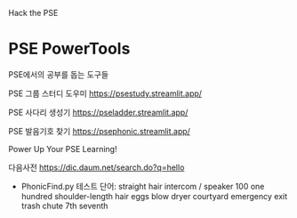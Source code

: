Hack the PSE

# PSE PowerTools
PSE에서의 공부를 돕는 도구들

PSE 그룹 스터디 도우미
https://psestudy.streamlit.app/

PSE 사다리 생성기
https://pseladder.streamlit.app/

PSE 발음기호 찾기
https://psephonic.streamlit.app/

Power Up Your PSE Learning!

다음사전
https://dic.daum.net/search.do?q=hello

- PhonicFind.py 테스트 단어: 
straight hair
intercom / speaker
100 one hundred
shoulder-length hair
eggs
blow dryer
courtyard
emergency exit
trash chute
7th seventh
